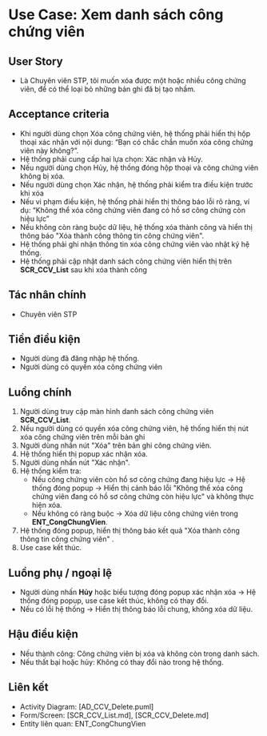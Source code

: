 # Use Case: Xem danh sách công chứng viên

## User Story
- Là Chuyên viên STP, tôi muốn xóa được một hoặc nhiều công chứng viên, để có thể loại bỏ những bản ghi đã bị tạo nhầm.

## Acceptance criteria
- Khi người dùng chọn Xóa công chứng viên, hệ thống phải hiển thị hộp thoại xác nhận với nội dung: “Bạn có chắc chắn muốn xóa công chứng viên này không?”.
- Hệ thống phải cung cấp hai lựa chọn: Xác nhận và Hủy.
- Nếu người dùng chọn Hủy, hệ thống đóng hộp thoại và công chứng viên không bị xóa.
- Nếu người dùng chọn Xác nhận, hệ thống phải kiểm tra điều kiện trước khi xóa
- Nếu vi phạm điều kiện, hệ thống phải hiển thị thông báo lỗi rõ ràng, ví dụ: “Không thể xóa công chứng viên đang có hồ sơ công chứng còn hiệu lực”
- Nếu không còn ràng buộc dữ liệu, hệ thống xóa thành công và hiển thị thông báo "Xóa thành công thông tin công chứng viên".
- Hệ thống phải ghi nhận thông tin xóa công chứng viên vào nhật ký hệ thống. 
- Hệ thống phải cập nhật danh sách công chứng viên hiển thị trên **SCR_CCV_List** sau khi xóa thành công

## Tác nhân chính
- Chuyên viên STP

## Tiền điều kiện
- Người dùng đã đăng nhập hệ thống.
- Người dùng có quyền xóa công chứng viên

## Luồng chính
1. Người dùng truy cập màn hình danh sách công chứng viên **SCR_CCV_List**.  
2. Nếu người dùng có quyền xóa công chứng viên, hệ thống hiển thị nút xóa công chứng viên trên mỗi bản ghi
3. Người dùng nhấn nút "Xóa" trên bản ghi công chứng viên.  
3. Hệ thống hiển thị popup xác nhận xóa.  
4. Người dùng nhấn nút "Xác nhận".  
5. Hệ thống kiểm tra:  
   - Nếu công chứng viên còn hồ sơ công chứng đang hiệu lực → Hệ thống đóng popup → Hiển thị cảnh báo lỗi "Không thể xóa công chứng viên đang có hồ sơ công chứng còn hiệu lực"  và không thực hiện xóa.  
   - Nếu không có ràng buộc → Xóa dữ liệu công chứng viên trong **ENT_CongChungVien**.  
6. Hệ thống đóng popup, hiển thị thông báo kết quả "Xóa thành công thông tin công chứng viên" .  
7. Use case kết thúc. 

## Luồng phụ / ngoại lệ
- Người dùng nhấn **Hủy** hoặc biểu tượng đóng popup xác nhận xóa → Hệ thống đóng popup, use case kết thúc, không có thay đổi.  
- Nếu có lỗi hệ thống → Hiển thị thông báo lỗi chung, không xóa dữ liệu.  

## Hậu điều kiện
- Nếu thành công: Công chứng viên bị xóa và không còn trong danh sách.  
- Nếu thất bại hoặc hủy: Không có thay đổi nào trong hệ thống.

## Liên kết
- Activity Diagram: [AD_CCV_Delete.puml]
- Form/Screen: [SCR_CCV_List.md], [SCR_CCV_Delete.md]
- Entity liên quan: ENT_CongChungVien
